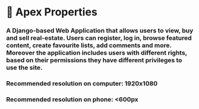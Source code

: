 # 🏡 Apex Properties

### A Django-based Web Application that allows users to view, buy and sell real-estate. Users can register, log in, browse featured content, create favourite lists, add comments and more. Moreover the application includes users with different rights, based on their permissions they have different privileges to use the site.
### Recommended resolution on computer: 1920x1080
### Recommended resolution on phone: <600px
